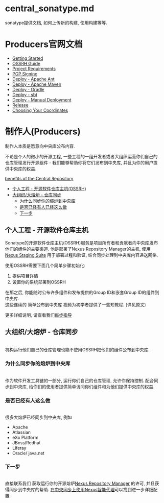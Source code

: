 
# central_sonatype.md  

sonatype提供文档, 如何上传新的构建, 使用构建等等.  


# Producers官网文档  
- [Getting Started](http://central.sonatype.org/pages/producers.html)  
- [OSSRH Guide](http://central.sonatype.org/pages/ossrh-guide.html)  
- [Project Requirements](http://central.sonatype.org/pages/requirements.html)  
- [PGP Signing](http://central.sonatype.org/pages/working-with-pgp-signatures.html)  
- [Deploy - Apache Ant](http://central.sonatype.org/pages/apache-ant.html)  
- [Deploy - Apache Maven](http://central.sonatype.org/pages/apache-maven.html)  
- [Deploy - Gradle](http://central.sonatype.org/pages/gradle.html)  
- [Deploy - sbt](http://central.sonatype.org/pages/sbt.html)  
- [Deploy - Manual Deployment](http://central.sonatype.org/pages/manual-staging-bundle-creation-and-deployment.html)   
- [Release](http://central.sonatype.org/pages/releasing-the-deployment.html)   
- [Choosing Your Coordinates](http://central.sonatype.org/pages/choosing-your-coordinates.html)  





# 制作人(Producers)  

制作人本质是愿意向中央库公布内容.  

不论是个人的微小的开源工程, 一些工程的一组开发者或者大组织运营你们自己的仓库管理发行开源组件 - 我们能够帮助你将它们发布到中央库, 并且为你的用户提供中央库的权益.  

[benefits of the Central Repository](http://central.sonatype.org/pages/about.html)   

- [个人工程 - 开源软件仓库主机(OSSRH)](#producersIndividualProjects)  
- [大组织/大熔炉 - 仓库同步](#producersLargeOrganizations)  
    - [为什么同步你的熔炉到中央库](#producersWhySynchronize)  
    - [是否已经有人已经这么做](#producersIsAnybodyDoing)    
	- [下一步](#下一步)  

	
## 个人工程 - 开源软件仓库主机	

<span id = "producersIndividualProjects"> </span>  

Sonatype的开源软件仓库主机(OSSRH)服务是项目所有者和贡献者向中央库发布他们的组件的主要渠道. 
他是部署了Nexus Repository Manager的主机, 使用[Nexus Staging Suite](http://books.sonatype.com/nexus-book/reference/staging.html) 用于部署过程和验证, 结合同步处理到中央库内容递送网络.  

使用OSSRH需要下面几个简单步骤初始化: 
1. 提供项目详情  
2. 设置你的系统部署到OSSRH  

在那之后, 你能随时公布许多组件和发布提供的Group ID和嵌套Group ID的组件到中央库.  
这些连续的 简单公布到中央库 视频为初学者提供了一些短教程. (详见原文)  

更多详细说明, 请查看我们[每步指导](http://central.sonatype.org/pages/ossrh-guide.html)  





## 大组织/大熔炉 - 仓库同步  
<span id = "producersLargeOrganizations"> </span>   
机构运行他们自己的仓库管理也能不使用OSSRH把他们的组件公布到中央库.   



### 为什么同步你的熔炉到中央库  

<span id = "producersWhySynchronize">  </span>    
作为软件开发工具链的一部分, 运行你们自己的仓库管理, 允许你保持控制. 配合同步到中央库, 给你们的使用者提供简单访问你们组件和为他们提供中央库的权益.  
 


### 是否已经有人这么做  

<span id = "producersIsAnybodyDoing">  </span>  
很多大熔炉已经同步到中央库, 例如  

- Apache  
- Atlassian  
- eXo Platform  
- JBoss/Redhat  
- Liferay  
- Oracle/ java.net  

 

### 下一步  

<span id = "producersNextSteps">  </span>  
直接联系我们 获取运行你的开源熔炉[Nexus Repository Manager](https://www.sonatype.com/nexus-repository-sonatype) 的许可, 并且获得同步到中央库的帮助. 
[在中央同步上使用Nexus智能代理](http://central.sonatype.org/pages/central-sync-with-nexus-smart-proxy.html)可以找到进一步详细配置.  








    


	

	
	
	

 





 












































  








